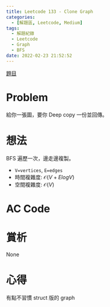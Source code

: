 ```yaml
---
title: Leetcode 133 - Clone Graph
categories:
  - [解題區, Leetcode, Medium]
tags:
  - 解題紀錄
  - Leetcode
  - Graph
  - BFS
date: 2022-02-23 21:52:52
---
```


[題目](https://leetcode.com/problems/clone-graph/)

# Problem

給你一張圖，要你 Deep copy 一份並回傳。

# 想法

BFS 遍歷一次，邊走邊複製。

- `V=vertices`, `E=edges`
- 時間複雜度: $\mathcal{O}(V+ElogV)$
- 空間複雜度: $\mathcal{O}(V)$

# AC Code

<script src="https://emgithub.com/embed-v2.js?target=https%3A%2F%2Fgithub.com%2Froy4801%2Fsolved_problems%2Fblob%2Fmaster%2Fleetcode%2F133.cpp%23L10-L52&style=github&type=code&showBorder=on&showLineNumbers=on&showFileMeta=on&showFullPath=on&showCopy=on"></script>

# 賞析

None

# 心得

有點不習慣 struct 版的 graph 
